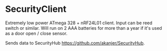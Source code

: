 # SecurityClient

Extremely low power ATmega 328 + nRF24L01 client. Input can be reed switch or similar. 
Will run on 2 AAA batteries for more than a year if it's used as a door open / close sensor.

Sends data to SecurityHub https://github.com/akanjer/SecurityHub.
